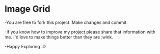 # Image Grid

-You are free to fork this project. Make changes and commit.

-If you know how to improve my project please share that information with me. I'd love to make things better than they are :wink.

-Happy Exploring :D